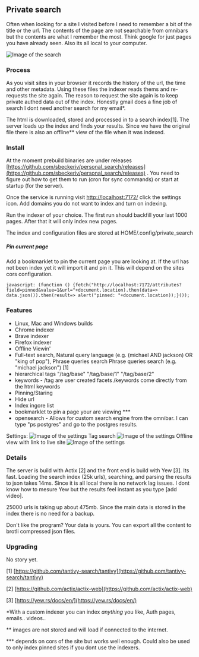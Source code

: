 ## Private search
Often when looking for a site I visited before I need to remember a bit of the title or the url. The contents of the page are not searchable from omnibars but the contents are what I remember the most. Think google for just pages you have already seen. Also its all local to your computer. 

![Image of the search](https://raw.githubusercontent.com/sbeckeriv/personal_search/master/images/search.png)

### Process 

As you visit sites in your browser it records the history of the url, the time and other metadata. Using these files the indexer reads thems and re-requests the site again. The reason to request the site again is to keep private authed data out of the index. Honestly gmail does a fine job of search I dont need another search for my email*.

The html is downloaded, stored and processed in to a search index[1]. The server loads up the index and finds your results. Since we have the original file there is also an offline** view of the file when it was indexed.


### Install

At the moment prebuild binaries are under releases [https://github.com/sbeckeriv/personal_search/releases](https://github.com/sbeckeriv/personal_search/releases) . You need to figure out how to get them to run (cron for sync commands) or start at startup (for the server). 

Once the service is running visit [http://localhost:7172/](http://localhost:7172/)  click the settings icon. Add domains you do not want to index and turn on indexing.

Run the indexer of your choice. The first run should backfill your last 1000 pages. After that it will only index new pages.

The index and configuration files are stored at HOME/.config/private_search

##### Pin current page

Add a bookmarklet to pin the current page you are looking at. If the url has not been index yet it will import it and pin it. This will depend on the sites cors configuration.

```
javascript: (function () {fetch("http://localhost:7172/attributes?field=pinned&value=1&url="+document.location).then(data=> data.json()).then(result=> alert("pinned: "+document.location));}());
```

### Features

* Linux, Mac and Windows builds
* Chrome indexer
* Brave indexer
* Firefox indexer
* Offline Viewin'
* Full-text search, Natural query language (e.g. (michael AND jackson) OR "king of pop"), Phrase queries search Phrase queries search (e.g. "michael jackson") [1]
* hierarchical tags "/tag/base" "/tag/base/1" "/tag/base/2"
* keywords - /tag are user created facets /keywords come directly from the html keywords
* Pinning/Staring
* Hide url
* Index ingore list
* bookmarklet to pin a page your are viewing ***
* opensearch - Allows for custom search engine from the omnibar. I can type "ps postgres" and go to the postgres results.

Settings:
![Image of the settings](https://raw.githubusercontent.com/sbeckeriv/personal_search/master/images/settings.png)
Tag search
![Image of the settings](https://raw.githubusercontent.com/sbeckeriv/personal_search/master/images/tags.png)
Offline view with link to live site
![Image of the settings](https://raw.githubusercontent.com/sbeckeriv/personal_search/master/images/offline.png)



### Details

The server is build with Actix [2] and the front end is build with Yew [3]. Its fast. Loading the search index (25k urls), searching, and parsing the results to json takes 14ms. Since it is all local there is no network lag issues. I dont know how to mesure Yew but the results feel instant as you type [add video]. 

25000 urls is taking up about 475mb. Since the main data is stored in the index there is no need for a backup.  

Don't like the program? Your data is yours. You can export all the content to brotli compressed json files. 

### Upgrading

No story yet. 


[1]  [https://github.com/tantivy-search/tantivy](https://github.com/tantivy-search/tantivy)

[2] [https://github.com/actix/actix-web](https://github.com/actix/actix-web)

[3] [https://yew.rs/docs/en/](https://yew.rs/docs/en/)

*With a custom indexer you can index *anything* you like, Auth pages, emails.. videos..

** images are not stored and will load if connected to the internet. 

*** depends on cors of the site but works well enough. Could also be used to only index pinned sites if you dont use the indexers.

